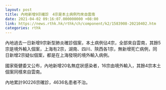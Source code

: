 ```yaml
---
layout: post
title: 內地新增9宗確診　4宗是本土病例均來自雲南
date: 2021-04-02 09:16:07.000000000 +08:00
link: https://news.rthk.hk/rthk/ch/component/k2/1583908-20210402.htm
categories: rthk
---
```


內地過去一日新增9宗新型肺炎確診個案，本土病例佔4宗，全部來自雲南，其餘5宗是境外輸入個案，上海有2宗，湖南、四川、陝西各1宗，無新增死亡病例，同日新增2宗疑似個案，都是在上海發現的境外輸入病例。

國家衛健委又公布，內地新增20名無症狀感染者，16宗由境外輸入，其餘4宗本土個案同樣來自雲南。

內地累計90226宗確診，4636名患者不治。
